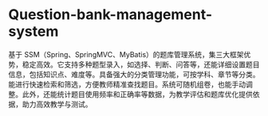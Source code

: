 # Question-bank-management-system
基于 SSM（Spring、SpringMVC、MyBatis）的题库管理系统，集三大框架优势，稳定高效。它支持多种题型录入，如选择、判断、问答等，还能详细设置题目信息，包括知识点、难度等。具备强大的分类管理功能，可按学科、章节等分类。能进行快速检索和筛选，方便教师精准查找题目。系统可随机组卷，也能手动调整。此外，还能统计题目使用频率和正确率等数据，为教学评估和题库优化提供依据，助力高效教学与测试。 
